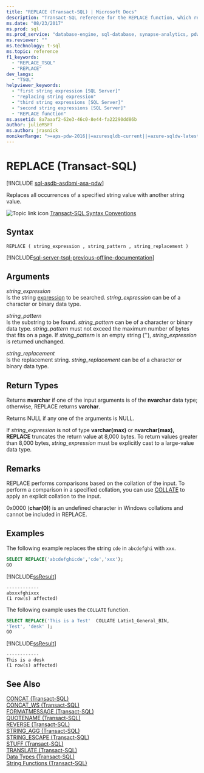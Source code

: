 ```yaml
---
title: "REPLACE (Transact-SQL) | Microsoft Docs"
description: "Transact-SQL reference for the REPLACE function, which replaces all occurrences of a specified string value with another string value."
ms.date: "08/23/2017"
ms.prod: sql
ms.prod_service: "database-engine, sql-database, synapse-analytics, pdw"
ms.reviewer: ""
ms.technology: t-sql
ms.topic: reference
f1_keywords: 
  - "REPLACE_TSQL"
  - "REPLACE"
dev_langs: 
  - "TSQL"
helpviewer_keywords: 
  - "first string expression [SQL Server]"
  - "replacing string expression"
  - "third string expressions [SQL Server]"
  - "second string expressions [SQL Server]"
  - "REPLACE function"
ms.assetid: 8a7aaaf2-62e3-46c0-8e44-fa22290dd86b
author: julieMSFT
ms.author: jrasnick
monikerRange: ">=aps-pdw-2016||=azuresqldb-current||=azure-sqldw-latest||>=sql-server-2016||>=sql-server-linux-2017||=azuresqldb-mi-current"
---
```

# REPLACE (Transact-SQL)
[!INCLUDE [sql-asdb-asdbmi-asa-pdw](../../includes/applies-to-version/sql-asdb-asdbmi-asa-pdw.md)]

Replaces all occurrences of a specified string value with another string value.  
  
 ![Topic link icon](../../database-engine/configure-windows/media/topic-link.gif "Topic link icon") [Transact-SQL Syntax Conventions](../../t-sql/language-elements/transact-sql-syntax-conventions-transact-sql.md)  
  
## Syntax  
  
```syntaxsql
REPLACE ( string_expression , string_pattern , string_replacement )  
```  
  
[!INCLUDE[sql-server-tsql-previous-offline-documentation](../../includes/sql-server-tsql-previous-offline-documentation.md)]

## Arguments
 *string_expression*  
 Is the string [expression](../../t-sql/language-elements/expressions-transact-sql.md) to be searched. *string_expression* can be of a character or binary data type.  
  
 *string\_pattern*  
 Is the substring to be found. *string_pattern* can be of a character or binary data type. *string_pattern* must not exceed the maximum number of bytes that fits on a page. If *string_pattern* is an empty string (''), *string_expression* is returned unchanged. 
  
 *string\_replacement*  
 Is the replacement string. *string_replacement* can be of a character or binary data type.  
  
## Return Types  
 Returns **nvarchar** if one of the input arguments is of the **nvarchar** data type; otherwise, REPLACE returns **varchar**.  
  
 Returns NULL if any one of the arguments is NULL.  
  
 If *string_expression* is not of type **varchar(max)** or **nvarchar(max), REPLACE** truncates the return value at 8,000 bytes. To return values greater than 8,000 bytes, *string_expression* must be explicitly cast to a large-value data type.  
  
## Remarks  
 REPLACE performs comparisons based on the collation of the input. To perform a comparison in a specified collation, you can use [COLLATE](~/t-sql/statements/collations.md) to apply an explicit collation to the input.  
  
 0x0000 (**char(0)**) is an undefined character in Windows collations and cannot be included in REPLACE.  
  
## Examples  
 The following example replaces the string `cde` in `abcdefghi` with `xxx`.  
  
```sql  
SELECT REPLACE('abcdefghicde','cde','xxx');  
GO  
```  
  
 [!INCLUDE[ssResult](../../includes/ssresult-md.md)]  
  
```  
------------  
abxxxfghixxx  
(1 row(s) affected)  
```  
  
 The following example uses the `COLLATE` function.  
  
```sql  
SELECT REPLACE('This is a Test'  COLLATE Latin1_General_BIN,  
'Test', 'desk' );  
GO  
```  
  
 [!INCLUDE[ssResult](../../includes/ssresult-md.md)]  
  
```  
------------  
This is a desk  
(1 row(s) affected)  
```  

  
## See Also  
 [CONCAT &#40;Transact-SQL&#41;](../../t-sql/functions/concat-transact-sql.md)  
 [CONCAT_WS &#40;Transact-SQL&#41;](../../t-sql/functions/concat-ws-transact-sql.md)  
 [FORMATMESSAGE &#40;Transact-SQL&#41;](../../t-sql/functions/formatmessage-transact-sql.md)  
 [QUOTENAME &#40;Transact-SQL&#41;](../../t-sql/functions/quotename-transact-sql.md)  
 [REVERSE &#40;Transact-SQL&#41;](../../t-sql/functions/reverse-transact-sql.md)  
 [STRING_AGG &#40;Transact-SQL&#41;](../../t-sql/functions/string-agg-transact-sql.md)  
 [STRING_ESCAPE &#40;Transact-SQL&#41;](../../t-sql/functions/string-escape-transact-sql.md)  
 [STUFF &#40;Transact-SQL&#41;](../../t-sql/functions/stuff-transact-sql.md)  
 [TRANSLATE &#40;Transact-SQL&#41;](../../t-sql/functions/translate-transact-sql.md)  
 [Data Types &#40;Transact-SQL&#41;](../../t-sql/data-types/data-types-transact-sql.md)   
 [String Functions &#40;Transact-SQL&#41;](../../t-sql/functions/string-functions-transact-sql.md)  
  
